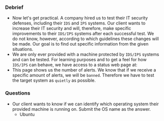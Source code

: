 ### Debrief
- Now let's get practical. A company hired us to test their IT security defenses, including their `IDS` and `IPS` systems. Our client wants to increase their IT security and will, therefore, make specific improvements to their `IDS/IPS` systems after each successful test. We do not know, however, according to which guidelines these changes will be made. Our goal is to find out specific information from the given situations.
- We are only ever provided with a machine protected by `IDS/IPS` systems and can be tested. For learning purposes and to get a feel for how `IDS/IPS` can behave, we have access to a status web page at:
- This page shows us the number of alerts. We know that if we receive a specific amount of alerts, we will be `banned`. Therefore we have to test the target system as `quietly` as possible.


### Questions
- Our client wants to know if we can identify which operating system their provided machine is running on. Submit the OS name as the answer.
	- Ubuntu
